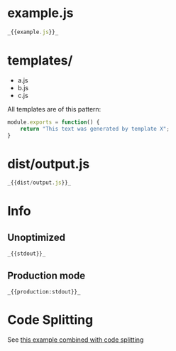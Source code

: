 # example.js

``` javascript
_{{example.js}}_
```

# templates/

* a.js
* b.js
* c.js

All templates are of this pattern:

``` javascript
module.exports = function() {
	return "This text was generated by template X";
}
```

# dist/output.js

``` javascript
_{{dist/output.js}}_
```

# Info

## Unoptimized

```
_{{stdout}}_
```

## Production mode

```
_{{production:stdout}}_
```

# Code Splitting

See [this example combined with code splitting](../code-splitted-require.context)
